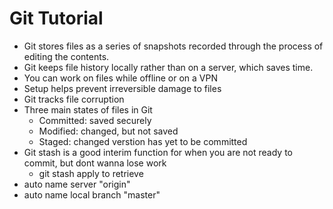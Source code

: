 # Git Tutorial
- Git stores files as a series of snapshots recorded through the process of editing the contents. 
- Git keeps file history locally rather than on a server, which saves time.
- You can work on files while offline or on a VPN
- Setup helps prevent irreversible damage to files
- Git tracks file corruption
-  Three main states of files in Git
   - Committed: saved securely
   - Modified: changed, but not saved
   - Staged: changed verstion has yet to be committed
- Git stash is a good interim function for when you are not ready to commit, but dont wanna lose work
   - git stash apply to retrieve
- auto name server "origin"
- auto name local branch "master"


